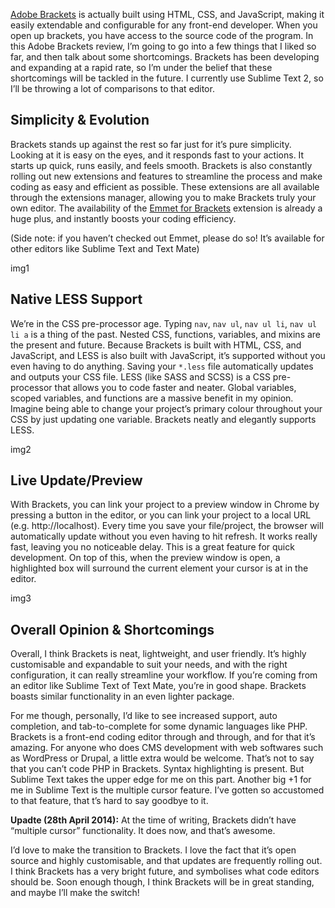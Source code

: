 [Adobe Brackets](http://brackets.io/) is actually built using HTML, CSS, and JavaScript, making it easily extendable and configurable for any front-end developer. When you open up brackets, you have access to the source code of the program. In this Adobe Brackets review, I’m going to go into a few things that I liked so far, and then talk about some shortcomings. Brackets has been developing and expanding at a rapid rate, so I’m under the belief that these shortcomings will be tackled in the future. I currently use Sublime Text 2, so I’ll be throwing a lot of comparisons to that editor.

## Simplicity & Evolution

Brackets stands up against the rest so far just for it’s pure simplicity. Looking at it is easy on the eyes, and it responds fast to your actions. It starts up quick, runs easily, and feels smooth. Brackets is also constantly rolling out new extensions and features to streamline the process and make coding as easy and efficient as possible. These extensions are all available through the extensions manager, allowing you to make Brackets truly your own editor. The availability of the [Emmet for Brackets](https://github.com/emmetio/brackets-emmet) extension is already a huge plus, and instantly boosts your coding efficiency.

(Side note: if you haven’t checked out Emmet, please do so! It’s available for other editors like Sublime Text and Text Mate)

img1

## Native LESS Support

We’re in the CSS pre-processor age. Typing `nav`, `nav ul`, `nav ul li`, `nav ul li a` is a thing of the past. Nested CSS, functions, variables, and mixins are the present and future. Because Brackets is built with HTML, CSS, and JavaScript, and LESS is also built with JavaScript, it’s supported without you even having to do anything. Saving your `*.less` file automatically updates and outputs your CSS file. LESS (like SASS and SCSS) is a CSS pre-processor that allows you to code faster and neater. Global variables, scoped variables, and functions are a massive benefit in my opinion. Imagine being able to change your project’s primary colour throughout your CSS by just updating one variable. Brackets neatly and elegantly supports LESS.

img2

## Live Update/Preview

With Brackets, you can link your project to a preview window in Chrome by pressing a button in the editor, or you can link your project to a local URL (e.g. http://localhost). Every time you save your file/project, the browser will automatically update without you even having to hit refresh. It works really fast, leaving you no noticeable delay. This is a great feature for quick development. On top of this, when the preview window is open, a highlighted box will surround the current element your cursor is at in the editor.

img3

## Overall Opinion & Shortcomings

Overall, I think Brackets is neat, lightweight, and user friendly. It’s highly customisable and expandable to suit your needs, and with the right configuration, it can really streamline your workflow. If you’re coming from an editor like Sublime Text of Text Mate, you’re in good shape. Brackets boasts similar functionality in an even lighter package.

For me though, personally, I’d like to see increased support, auto completion, and tab-to-complete for some dynamic languages like PHP. Brackets is a front-end coding editor through and through, and for that it’s amazing. For anyone who does CMS development with web softwares such as WordPress or Drupal, a little extra would be welcome. That’s not to say that you can’t code PHP in Brackets. Syntax highlighting is present. But Sublime Text takes the upper edge for me on this part. Another big +1 for me in Sublime Text is the multiple cursor feature. I’ve gotten so accustomed to that feature, that t’s hard to say goodbye to it.

**Upadte (28th April 2014):** At the time of writing, Brackets didn’t have “multiple cursor” functionality. It does now, and that’s awesome.

I’d love to make the transition to Brackets. I love the fact that it’s open source and highly customisable, and that updates are frequently rolling out. I think Brackets has a very bright future, and symbolises what code editors should be. Soon enough though, I think Brackets will be in great standing, and maybe I’ll make the switch!